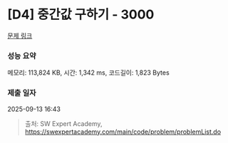 # [D4] 중간값 구하기 - 3000 

[문제 링크](https://swexpertacademy.com/main/code/problem/problemDetail.do?contestProbId=AV-fO0s6ARoDFAXT) 

### 성능 요약

메모리: 113,824 KB, 시간: 1,342 ms, 코드길이: 1,823 Bytes

### 제출 일자

2025-09-13 16:43



> 출처: SW Expert Academy, https://swexpertacademy.com/main/code/problem/problemList.do